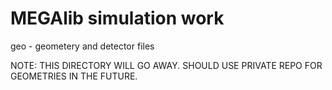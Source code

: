 # MEGAlib simulation work
geo - geometery and detector files

NOTE: THIS DIRECTORY WILL GO AWAY.  SHOULD USE PRIVATE REPO FOR GEOMETRIES IN THE FUTURE.